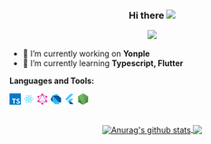 <div align="center">
  <h3>Hi there <img src="https://user-images.githubusercontent.com/7090906/89491598-94fab980-d7ea-11ea-8058-b30f74466a2e.gif" height="24" /></h3>  
  <div>
    <a href="https://hits.seeyoufarm.com"/><img src="https://hits.seeyoufarm.com/api/count/incr/badge.svg?url=https%3A%2F%2Fgithub.com%2Fbeygee%2Fhit-counter"/></a>
  </div>
</div>


- 🔭 I’m currently working on **Yonple**
- 🌱 I’m currently learning **Typescript, Flutter**

**Languages and Tools:**  

<code><img height="20" src="https://raw.githubusercontent.com/github/explore/80688e429a7d4ef2fca1e82350fe8e3517d3494d/topics/typescript/typescript.png"></code>
<code><img height="20" src="https://raw.githubusercontent.com/github/explore/80688e429a7d4ef2fca1e82350fe8e3517d3494d/topics/react/react.png"></code>
<code><img height="20" src="https://raw.githubusercontent.com/github/explore/5c058a388828bb5fde0bcafd4bc867b5bb3f26f3/topics/graphql/graphql.png"></code>
<code><img height="20" src="https://raw.githubusercontent.com/github/explore/80688e429a7d4ef2fca1e82350fe8e3517d3494d/topics/dart/dart.png"></code>
<code><img height="20" src="https://raw.githubusercontent.com/github/explore/cebd63002168a05a6a642f309227eefeccd92950/topics/flutter/flutter.png"></code>
<code><img height="20" src="https://raw.githubusercontent.com/github/explore/80688e429a7d4ef2fca1e82350fe8e3517d3494d/topics/nodejs/nodejs.png"></code> 

<br/>

<div align="center">
  <a href="https://github.com/beygee">
    <img align="center" src="https://github-readme-stats.anuraghazra1.vercel.app/api?username=beygee&show_icons=true&include_all_commits=true&count_private=true" alt="Anurag's github stats" />
  </a>
  <a href="https://github.com/beygee">
    <!-- Change the `github-readme-stats.anuraghazra1.vercel.app` to `github-readme-stats.vercel.app`  -->
    <img align="center" src="https://github-readme-stats.anuraghazra1.vercel.app/api/top-langs/?username=beygee&layout=compact" />
  </a>
</div>
